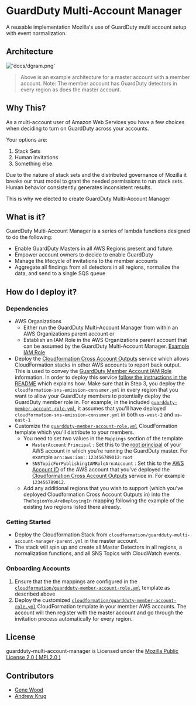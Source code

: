 # GuardDuty Multi-Account Manager
A reusable implementation Mozilla's use of GuardDuty multi account setup with
event normalization.

## Architecture

!['docs/dgram.png'](docs/dgram.png)

> Above is an example architecture for a master account with a member account. 
> Note: The member account has GuardDuty detectors in every region as does the 
> master account.

## Why This?

As a multi-account user of Amazon Web Services you have a few choices when
deciding to turn on GuardDuty across your accounts.

Your options are:

1. Stack Sets
2. Human invitations
3. Something else.

Due to the nature of stack sets and the distributed governance of Mozilla it
breaks our trust model to grant the needed permissions to run stack sets.
Human behavior consistently generates inconsistent results.

This is why we elected to create GuardDuty Multi-Account Manager

## What is it?

GuardDuty Multi-Account Manager is a series of lambda functions designed to do
the following:

* Enable GuardDuty Masters in all AWS Regions present and future.
* Empower account owners to decide to enable GuardDuty
* Manage the lifecycle of invitations to the member accounts
* Aggregate all findings from all detectors in all regions, normalize the data,
  and send to a single SQS queue

## How do I deploy it?

### Dependencies

* AWS Organizations
  * Either run the GuardDuty Multi-Account Manager from within an AWS
    Organizations parent account or
  * Establish an IAM Role in the AWS Organizations parent account that can be
    assumed by the GuardDuty Multi-Account Manager.
    [Example IAM Role](docs/example-organizations-reader-iam-role.yml)
* Deploy the
  [Cloudformation Cross Account Outputs](https://github.com/mozilla/cloudformation-cross-account-outputs/)
  service which allows CloudFormation stacks in other AWS accounts to report
  back output. This is used to convey the
  [GuardDuty Member Account IAM Role](cloudformation/guardduty-member-account-role.yml)
  information. In order to deploy this service 
  [follow the instructions in the README](https://github.com/mozilla/cloudformation-cross-account-outputs#deploy-the-infrastructure)
  which explains how. Make sure that in Step 3, you deploy the `cloudformation-sns-emission-consumer.yml`
  in every region that you want to allow your GuardDuty members to potentially
  deploy the GuardDuty member role in. For example, in the included 
  [`guardduty-member-account-role.yml`](cloudformation/guardduty-member-account-role.yml),
  it assumes that you'll have deployed `cloudformation-sns-emission-consumer.yml`
  in both `us-west-2` and `us-east-1`
* Customize the 
  [`guardduty-member-account-role.yml`](cloudformation/guardduty-member-account-role.yml)
  CloudFormation template which you'll distribute to your members. 
  * You need to set two values in the `Mappings` section of the template
    * `MasterAccount`:`Principal` : Set this to the 
      [root principal](https://docs.aws.amazon.com/IAM/latest/UserGuide/reference_policies_elements_principal.html#Principal_specifying)
      of your AWS account in which you're running the GuardDuty master. For
      example `arn:aws:iam::123456789012:root`
    * `SNSTopicForPublishingIAMRoleArn`:`Account` : Set this to the 
      [AWS Account ID](https://docs.aws.amazon.com/general/latest/gr/acct-identifiers.html#FindingYourAccountIdentifiers)
      of the AWS account that you've deployed the 
      [Cloudformation Cross Account Outputs](https://github.com/mozilla/cloudformation-cross-account-outputs/)
      service in. For example `123456789012`.
  * Add any additional regions that you wish to support (which you've deployed 
    Cloudformation Cross Account Outputs in) into the 
    `TheRegionYouAreDeployingIn` mapping following the example of the existing
    two regions listed there already.
  
### Getting Started

* Deploy the Cloudformation Stack from
  `cloudformation/guardduty-multi-account-manager-parent.yml` in the master
  account.
* The stack will spin up and create all Master Detectors in all regions, a
  normalization functions, and all SNS Topics with CloudWatch events.

### Onboarding Accounts

1. Ensure that the the mappings are configured in the
   [`cloudformation/guardduty-member-account-role.yml`](cloudformation/guardduty-member-account-role.yml)
   template as described above
2. Deploy the customized [`cloudformation/guardduty-member-account-role.yml`](cloudformation/guardduty-member-account-role.yml)
   CloudFormation template in your member AWS accounts. The account will then
   register with the master account and go through the invitation process 
   automatically for every region.

## License

guardduty-multi-account-manager is Licensed under the
[Mozilla Public License 2.0 ( MPL2.0 )](https://www.mozilla.org/en-US/MPL/2.0/)

## Contributors

* [Gene Wood](https://github.com/gene1wood/)
* [Andrew Krug](https://github.com/andrewkrug/)
